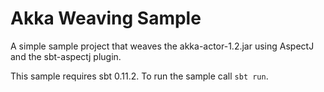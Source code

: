 Akka Weaving Sample
===================

A simple sample project that weaves the akka-actor-1.2.jar using AspectJ and the sbt-aspectj plugin.

This sample requires sbt 0.11.2. To run the sample call `sbt run`.

